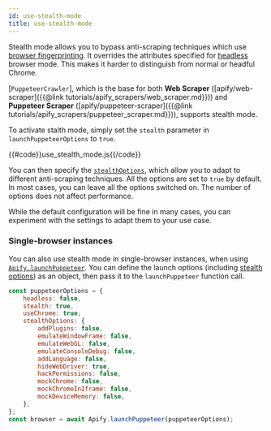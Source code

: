 ```yaml
---
id: use-stealth-mode
title: use-stealth-mode
---
```


Stealth mode allows you to bypass anti-scraping techniques which use [browser fingerprinting](https://pixelprivacy.com/resources/browser-fingerprinting/). It overrides the attributes specified for [headless](https://developers.google.com/web/updates/2017/04/headless-chrome) browser mode. This makes it harder to distinguish from normal or headful Chrome. 

[`PuppeteerCrawler`], which is the base for both **Web Scraper** ([apify/web-scraper]({{@link tutorials/apify_scrapers/web_scraper.md}}))
and **Puppeteer Scraper** ([apify/puppeteer-scraper]({{@link tutorials/apify_scrapers/puppeteer_scraper.md}})), supports stealth mode.

To activate stalth mode, simply set the `stealth` parameter in `launchPuppeteerOptions` to `true`.

{{#code}}use_stealth_mode.js{{/code}}

You can then specify the [`stealthOptions`](https://sdk.apify.com/docs/typedefs/stealth-options), which allow you to adapt to different anti-scraping techniques. All the options are set to `true` by default. In most cases, you can leave all the options switched on. The number of options does not affect performance.

While the default configuration will be fine in many cases, you can experiment with the settings to adapt them to your use case. 

### Single-browser instances

You can also use stealth mode in single-browser instances, when using [`Apify.launchPuppeteer`](https://sdk.apify.com/docs/typedefs/launch-puppeteer#docsNav). You can define the launch options (including [stealth options](https://sdk.apify.com/docs/typedefs/stealth-options)) as an object, then pass it to the `launchPuppeteer` function call.

```js
const puppeteerOptions = {
    headless: false,
    stealth: true,
    useChrome: true,
    stealthOptions: {
        addPlugins: false,
        emulateWindowFrame: false,
        emulateWebGL: false,
        emulateConsoleDebug: false,
        addLanguage: false,
        hideWebDriver: true,
        hackPermissions: false,
        mockChrome: false,
        mockChromeInIframe: false,
        mockDeviceMemory: false,
    },
};
const browser = await Apify.launchPuppeteer(puppeteerOptions);
```
